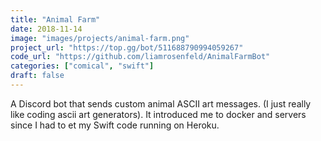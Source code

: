 ```yaml
---
title: "Animal Farm"
date: 2018-11-14
image: "images/projects/animal-farm.png"
project_url: "https://top.gg/bot/511688790994059267"
code_url: "https://github.com/liamrosenfeld/AnimalFarmBot"
categories: ["comical", "swift"]
draft: false
---
```


A Discord bot that sends custom animal ASCII art messages. (I just really like coding ascii art generators). It introduced me to docker and servers since I had to et my Swift code running on Heroku.
